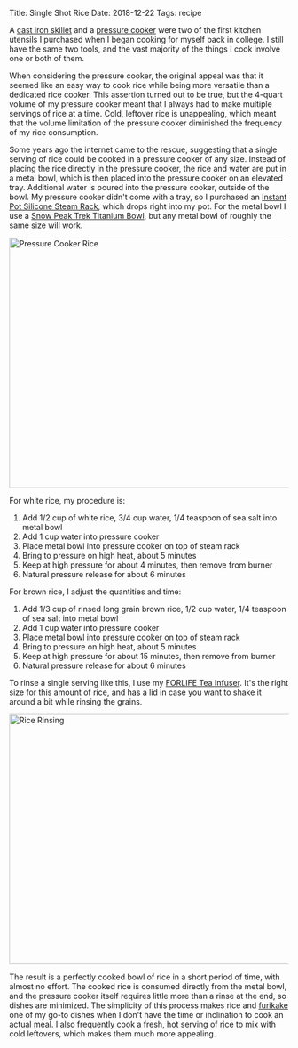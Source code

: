 Title: Single Shot Rice
Date: 2018-12-22
Tags: recipe


A [cast iron skillet](https://shop.lodgemfg.com/skillets-and-covers/9-inch-cast-iron-skillet.asp) and a [pressure cooker](https://www.fagoramerica.com/cookware/pressure_cookers/splendid_line/splendid) were two of the first kitchen utensils I purchased when I began cooking for myself back in college. I still have the same two tools, and the vast majority of the things I cook involve one or both of them.

When considering the pressure cooker, the original appeal was that it seemed like an easy way to cook rice while being more versatile than a dedicated rice cooker. This assertion turned out to be true, but the 4-quart volume of my pressure cooker meant that I always had to make multiple servings of rice at a time. Cold, leftover rice is unappealing, which meant that the volume limitation of the pressure cooker diminished the frequency of my rice consumption.

Some years ago the internet came to the rescue, suggesting that a single serving of rice could be cooked in a pressure cooker of any size. Instead of placing the rice directly in the pressure cooker, the rice and water are put in a metal bowl, which is then placed into the pressure cooker on an elevated tray. Additional water is poured into the pressure cooker, outside of the bowl. My pressure cooker didn't come with a tray, so I purchased an [Instant Pot Silicone Steam Rack](https://instantpot.com/portfolio-item/silicone-steam-rack/), which drops right into my pot. For the metal bowl I use a [Snow Peak Trek Titanium Bowl](https://snowpeak.com/products/trek-titanium-bowl-stw-003t?variant=671155013), but any metal bowl of roughly the same size will work.

<a href="https://www.flickr.com/photos/pigmonkey/46371309822/in/dateposted/" title="Pressure Cooker Rice"><img src="https://farm5.staticflickr.com/4831/46371309822_8147dfdf71_c.jpg" width="800" height="450" alt="Pressure Cooker Rice"></a>

For white rice, my procedure is:

1. Add 1/2 cup of white rice, 3/4 cup water, 1/4 teaspoon of sea salt into metal bowl
2. Add 1 cup water into pressure cooker
3. Place metal bowl into pressure cooker on top of steam rack
4. Bring to pressure on high heat, about 5 minutes
5. Keep at high pressure for about 4 minutes, then remove from burner
6. Natural pressure release for about 6 minutes


For brown rice, I adjust the quantities and time:

1. Add 1/3 cup of rinsed long grain brown rice, 1/2 cup water, 1/4 teaspoon of sea salt into metal bowl
2. Add 1 cup water into pressure cooker
3. Place metal bowl into pressure cooker on top of steam rack
4. Bring to pressure on high heat, about 5 minutes
5. Keep at high pressure for about 15 minutes, then remove from burner
6. Natural pressure release for about 6 minutes

To rinse a single serving like this, I use my [FORLIFE Tea Infuser](https://www.amazon.com/FORLIFE-Brew-Mug-Extra-Fine-Infuser/dp/B001JPA3Y8/). It's the right size for this amount of rice, and has a lid in case you want to shake it around a bit while rinsing the grains.

<a href="https://www.flickr.com/photos/pigmonkey/46371311482/in/dateposted/" title="Rice Rinsing"><img src="https://farm5.staticflickr.com/4806/46371311482_ae49604e74_c.jpg" width="800" height="450" alt="Rice Rinsing"></a>

The result is a perfectly cooked bowl of rice in a short period of time, with almost no effort. The cooked rice is consumed directly from the metal bowl, and the pressure cooker itself requires little more than a rinse at the end, so dishes are minimized. The simplicity of this process makes rice and [furikake](https://en.wikipedia.org/wiki/Furikake) one of my go-to dishes when I don't have the time or inclination to cook an actual meal. I also frequently cook a fresh, hot serving of rice to mix with cold leftovers, which makes them much more appealing.
